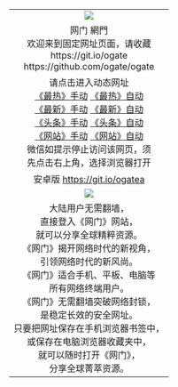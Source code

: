 ﻿<table>
  <tr>
    <td align=center><img src="https://cloud.githubusercontent.com/assets/11880933/13434984/f430fae2-e012-11e5-814f-c2df1e82b247.jpg" /></td>
  </tr>
  <tr>
    <td align=center>网门 網門<br/>
      欢迎来到固定网址页面，请收藏<br/>
      https://git.io/ogate<br/>
      https://github.com/ogate/ogate<br/>
    </td>
  </tr>
  <tr>
    <td align=center>请点击进入动态网址<br/>
      <a href="https://s3.ap-south-1.amazonaws.com/ogatem/oGate.htm?ogLike&from=oGate">《最热》手动</a>
      <a href="http://s3.ap-south-1.amazonaws.com/ogatem/oGate.htm?ogLike&from=oGate">《最热》自动</a><br/>
      <a href="https://s3.ap-south-1.amazonaws.com/ogatem/oGate.htm?ogLate&from=oGate">《最新》手动</a>
      <a href="http://s3.ap-northeast-2.amazonaws.com/ogates/oGate.htm?ogLate&from=oGate">《最新》自动</a><br/>
      <a href="https://s3.ap-south-1.amazonaws.com/ogatem/oGate.htm?ogNews&from=oGate">《头条》手动</a>
      <a href="http://s3.ap-northeast-2.amazonaws.com/ogates/oGate.htm?ogNews&from=oGate">《头条》自动</a><br/>
      <a href="https://s3.ap-south-1.amazonaws.com/ogatem/oGate.htm?ogSite&from=oGate">《网站》手动</a>
      <a href="http://s3.ap-northeast-2.amazonaws.com/ogates/oGate.htm?ogSite&from=oGate">《网站》自动</a><br/>
      微信如提示停止访问该网页，须<br/>
      先点击右上角，选择浏览器打开<br/>
    </td>
  </tr>
  <tr>
    <td align=center>
      安卓版 <a href="https://raw.githubusercontent.com/ogate/up/master/ogate.apk">https://git.io/ogatea</a><br/>
    </td>
  </tr>
  <tr>
    <td align=center><img src="https://cloud.githubusercontent.com/assets/11880933/15631437/70d0a74e-259d-11e6-946f-6237b4b657bd.jpg"/></td>
  </tr>
  <tr>
    <td align=center>
大陆用户无需翻墙，<br/>
直接登入《网门》网站，<br/>就可以分享全球精粹资源。<br/>
《网门》揭开网络时代的新视角，<br/>引领网络时代的新风尚。<br/>
《网门》适合手机、平板、电脑等<br/>所有网络终端用户。<br/>
《网门》无需翻墙突破网络封锁，<br/>是稳定长效的安全网址。<br/>
只要把网址保存在手机浏览器书签中，<br/>或保存在电脑浏览器收藏夹中，<br/>
就可以随时打开《网门》，<br/>
分享全球菁萃资源。<br/></td>
  </tr>
</table>    